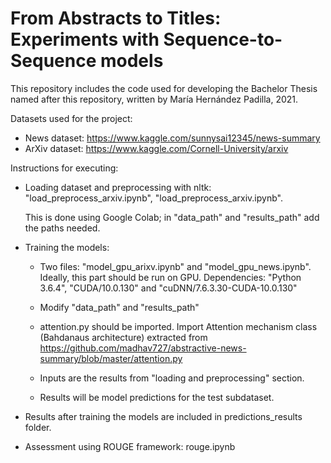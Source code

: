 # From Abstracts to Titles: Experiments with Sequence-to-Sequence models
This repository includes the code used for developing the Bachelor Thesis named after this repository, written by María Hernández Padilla, 2021.

Datasets used for the project:
- News dataset: https://www.kaggle.com/sunnysai12345/news-summary 
- ArXiv dataset: https://www.kaggle.com/Cornell-University/arxiv



Instructions for executing:

- Loading dataset and preprocessing with nltk: "load_preprocess_arxiv.ipynb", "load_preprocess_arxiv.ipynb".
  
  This is done using Google Colab; in "data_path" and "results_path" add the paths needed.
  
  
- Training the models: 
    - Two files: "model_gpu_arixv.ipynb" and "model_gpu_news.ipynb". Ideally, this part should be run on GPU.
      Dependencies: "Python 3.6.4", "CUDA/10.0.130" and "cuDNN/7.6.3.30-CUDA-10.0.130"
      
    - Modify "data_path" and "results_path"
    - attention.py should be imported. Import Attention mechanism class (Bahdanaus architecture) extracted from https://github.com/madhav727/abstractive-news-summary/blob/master/attention.py
    - Inputs are the results from "loading and preprocessing" section.
    - Results will be model predictions for the test subdataset.
    
  
  
- Results after training the models are included in predictions_results folder.
- Assessment using ROUGE framework: rouge.ipynb
